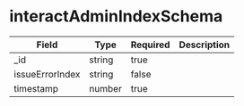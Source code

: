 # interactAdminIndexSchema
| Field | Type | Required | Description |
| -- | -- | -- | -- |
| _id | string | true |
| issueErrorIndex | string | false |
| timestamp | number | true |

